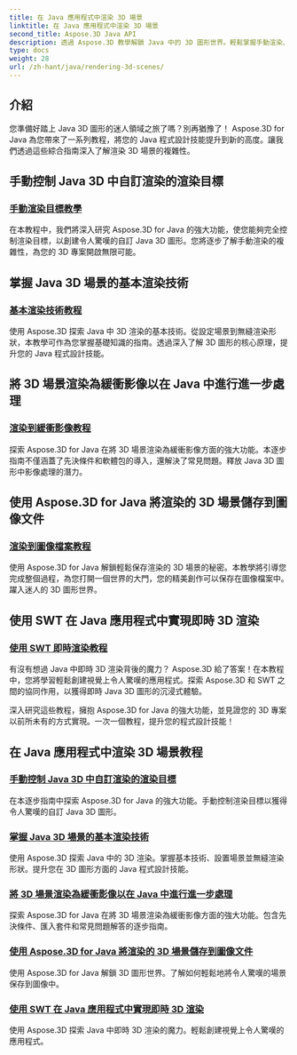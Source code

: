```yaml
---
title: 在 Java 應用程式中渲染 3D 場景
linktitle: 在 Java 應用程式中渲染 3D 場景
second_title: Aspose.3D Java API
description: 透過 Aspose.3D 教學解鎖 Java 中的 3D 圖形世界。輕鬆掌握手動渲染、基本技術、影像處理和即時渲染。
type: docs
weight: 28
url: /zh-hant/java/rendering-3d-scenes/
---
```

## 介紹

您準備好踏上 Java 3D 圖形的迷人領域之旅了嗎？別再猶豫了！ Aspose.3D for Java 為您帶來了一系列教程，將您的 Java 程式設計技能提升到新的高度。讓我們透過這些綜合指南深入了解渲染 3D 場景的複雜性。

## 手動控制 Java 3D 中自訂渲染的渲染目標
### [手動渲染目標教學](./manual-render-targets/)

在本教程中，我們將深入研究 Aspose.3D for Java 的強大功能，使您能夠完全控制渲染目標，以創建令人驚嘆的自訂 Java 3D 圖形。您將逐步了解手動渲染的複雜性，為您的 3D 專案開啟無限可能。

## 掌握 Java 3D 場景的基本渲染技術
### [基本渲染技術教程](./basic-rendering/)

使用 Aspose.3D 探索 Java 中 3D 渲染的基本技術。從設定場景到無縫渲染形狀，本教學可作為您掌握基礎知識的指南。透過深入了解 3D 圖形的核心原理，提升您的 Java 程式設計技能。

## 將 3D 場景渲染為緩衝影像以在 Java 中進行進一步處理
### [渲染到緩衝影像教程](./render-to-buffered-image/)

探索 Aspose.3D for Java 在將 3D 場景渲染為緩衝影像方面的強大功能。本逐步指南不僅涵蓋了先決條件和軟體包的導入，還解決了常見問題。釋放 Java 3D 圖形中影像處理的潛力。

## 使用 Aspose.3D for Java 將渲染的 3D 場景儲存到圖像文件
### [渲染到圖像檔案教程](./render-to-file/)

使用 Aspose.3D for Java 解鎖輕鬆保存渲染的 3D 場景的秘密。本教學將引導您完成整個過程，為您打開一個世界的大門，您的精美創作可以保存在圖像檔案中。躍入迷人的 3D 圖形世界。

## 使用 SWT 在 Java 應用程式中實現即時 3D 渲染
### [使用 SWT 即時渲染教程](./real-time-rendering-swt/)

有沒有想過 Java 中即時 3D 渲染背後的魔力？ Aspose.3D 給了答案！在本教程中，您將學習輕鬆創建視覺上令人驚嘆的應用程式。探索 Aspose.3D 和 SWT 之間的協同作用，以獲得即時 Java 3D 圖形的沉浸式體驗。

深入研究這些教程，擁抱 Aspose.3D for Java 的強大功能，並見證您的 3D 專案以前所未有的方式實現。一次一個教程，提升您的程式設計技能！
## 在 Java 應用程式中渲染 3D 場景教程
### [手動控制 Java 3D 中自訂渲染的渲染目標](./manual-render-targets/)
在本逐步指南中探索 Aspose.3D for Java 的強大功能。手動控制渲染目標以獲得令人驚嘆的自訂 Java 3D 圖形。
### [掌握 Java 3D 場景的基本渲染技術](./basic-rendering/)
使用 Aspose.3D 探索 Java 中的 3D 渲染。掌握基本技術、設置場景並無縫渲染形狀。提升您在 3D 圖形方面的 Java 程式設計技能。
### [將 3D 場景渲染為緩衝影像以在 Java 中進行進一步處理](./render-to-buffered-image/)
探索 Aspose.3D for Java 在將 3D 場景渲染為緩衝影像方面的強大功能。包含先決條件、匯入套件和常見問題解答的逐步指南。
### [使用 Aspose.3D for Java 將渲染的 3D 場景儲存到圖像文件](./render-to-file/)
使用 Aspose.3D for Java 解鎖 3D 圖形世界。了解如何輕鬆地將令人驚嘆的場景保存到圖像中。
### [使用 SWT 在 Java 應用程式中實現即時 3D 渲染](./real-time-rendering-swt/)
使用 Aspose.3D 探索 Java 中即時 3D 渲染的魔力。輕鬆創建視覺上令人驚嘆的應用程式。